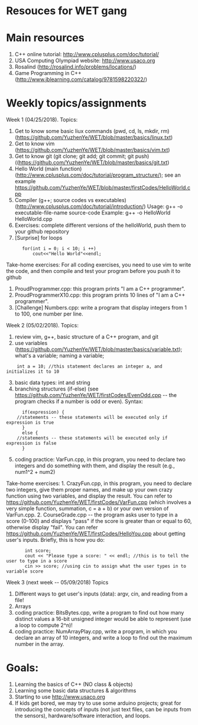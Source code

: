 # Resouces for WET gang

# Main resources
  1) C++ online tutorial: http://www.cplusplus.com/doc/tutorial/
  2) USA Computing Olympiad website: http://www.usaco.org
  3) Rosalind (http://rosalind.info/problems/locations/)
  4) Game Programming in C++ (http://www.jblearning.com/catalog/9781598220322/)

# Weekly topics/assignments
Week 1 (04/25/2018). 
  Topics:
   1) Get to know some basic liux commands (pwd, cd, ls, mkdir, rm) (https://github.com/YuzhenYe/WET/blob/master/basics/linux.txt)
   2) Get to know vim (https://github.com/YuzhenYe/WET/blob/master/basics/vim.txt)
   3) Get to know git (git clone; git add; git commit; git push) ((https://github.com/YuzhenYe/WET/blob/master/basics/git.txt)
   4) Hello World (main function) (http://www.cplusplus.com/doc/tutorial/program_structure/); see an example https://github.com/YuzhenYe/WET/blob/master/firstCodes/HelloWorld.cpp
   5) Compiler (g++; source codes vs executables) (http://www.cplusplus.com/doc/tutorial/introduction/)
      Usage: g++ -o executable-file-name source-code
      Example: g++ -o HelloWorld HelloWorld.cpp
   6) Exercises: complete different versions of the helloWorld, push them to your github repository
   7) [Surprise] for loops
```
      for(int i = 0; i < 10; i ++) 
          cout<<"Hello World"<<endl;
```
  Take-home exercises:
   For all coding exercises, you need to use vim to write the code, and then compile and test your program before you push it to github
   1) ProudProgrammer.cpp:  this program prints "I am a C++ programmer".
   2) ProudProgrammerX10.cpp: this program prints 10 lines of "I am a C++ programmer".
   3) [Challenge] Numbers.cpp: write a program that display integers from 1 to 100, one number per line.

Week 2 (05/02/2018).
  Topics:
   1) review vim, g++, basic structure of a C++ program, and git
   2) use variables (https://github.com/YuzhenYe/WET/blob/master/basics/variable.txt);
      what's a variable; naming a variable; 
```
	int a = 10; //this statement declares an integer a, and initializes it to 10
```
   3) basic data types: int and string
   4) branching structures (if-else) (see https://github.com/YuzhenYe/WET/firstCodes/EvenOdd.cpp -- the program checks if a number is odd or even).
      Syntax:
```
      if(expression) {
	//statements -- these statements will be executed only if expression is true
      }
      else {
	//statements -- these statements will be executed only if expression is false
      }
```
   5) coding practice: VarFun.cpp, in this program, you need to declare two integers and do something with them, and display the result (e.g., num1^2 + num2)

  Take-home exercises:
    1. CrazyFun.cpp, in this program, you need to declare two integers, give them proper names, and make up your own crazy function using two variables, and display the result. You can refer to https://github.com/YuzhenYe/WET/firstCodes/VarFun.cpp (which involves a very simple function, summation, c = a + b) or your own version of VarFun.cpp. 
    2. CourseGrade.cpp -- the program asks user to type in a score (0-100) and displays "pass" if the score is greater than or equal to 60, otherwise display "fail". You can refer https://github.com/YuzhenYe/WET/firstCodes/HelloYou.cpp about getting user's inputs. Briefly, this is how you do: 

``` 
       int score;
       cout << "Please type a score: " << endl; //this is to tell the user to type in a score 
       cin >> score; //using cin to assign what the user types in to variable score 
```

Week 3 (next week -- 05/09/2018)
  Topics
   1) Different ways to get user's inputs (data): argv, cin, and reading from a file!
   2) Arrays
   3) coding practice: BitsBytes.cpp, write a program to find out how many distinct values a 16-bit unsigned integer would be able to represent (use a loop to compute 2^n)! 
   4) coding practice: NumArrayPlay.cpp, write a program, in which you declare an array of 10 integers, and write a loop to find out the maximum number in the array. 


# Goals: 
  1) Learning the basics of C++ (NO class & objects)
  2) Learning some basic data structures & algorithms 
  3) Starting to use http://www.usaco.org 
  4) If kids get bored, we may try to use some arduino projects; great for introducing the concepts of inputs (not just text files, can be inputs from the sensors), hardware/software interaction, and loops.


